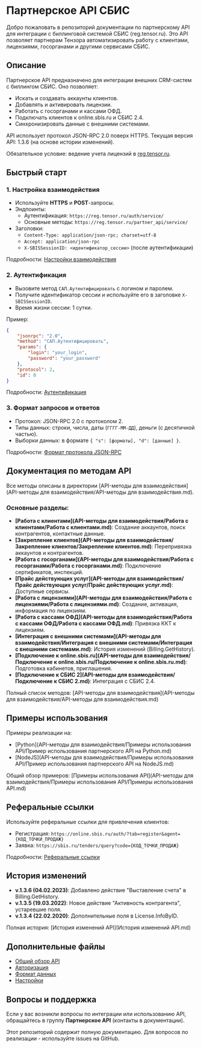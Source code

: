 # Партнерское API СБИС

Добро пожаловать в репозиторий документации по партнерскому API для интеграции с биллинговой системой СБИС (reg.tensor.ru). Это API позволяет партнерам Тензора автоматизировать работу с клиентами, лицензиями, госорганами и другими сервисами СБИС.

## Описание

Партнерское API предназначено для интеграции внешних CRM-систем с биллингом СБИС. Оно позволяет:
- Искать и создавать аккаунты клиентов.
- Добавлять и активировать лицензии.
- Работать с госорганами и кассами ОФД.
- Подключать клиентов к online.sbis.ru и СБИС 2.4.
- Синхронизировать данные с внешними системами.

API использует протокол JSON-RPC 2.0 поверх HTTPS. Текущая версия API: 1.3.6 (на основе истории изменений).

Обязательное условие: ведение учета лицензий в [reg.tensor.ru](https://reg.tensor.ru).

## Быстрый старт

### 1. Настройка взаимодействия
- Используйте **HTTPS** и **POST**-запросы.
- Эндпоинты:
  - Аутентификация: `https://reg.tensor.ru/auth/service/`
  - Основные методы: `https://reg.tensor.ru/partner_api/service/`
- Заголовки:
  - `Content-Type: application/json-rpc; charset=utf-8`
  - `Accept: application/json-rpc`
  - `X-SBISSessionID: <идентификатор_сессии>` (после аутентификации)

Подробности: [Настройки взаимодействия](partner-api-settings.md)

### 2. Аутентификация
- Вызовите метод `САП.Аутентифицировать` с логином и паролем.
- Получите идентификатор сессии и используйте его в заголовке `X-SBISSessionID`.
- Время жизни сессии: 1 сутки.

Пример:
```json
{
    "jsonrpc": "2.0",
    "method": "САП.Аутентифицировать",
    "params": {
        "login": "your_login",
        "password": "your_password"
    },
    "protocol": 2,
    "id": 0
}
```

Подробности: [Аутентификация](partner-api-authorization.md)

### 3. Формат запросов и ответов
- Протокол: JSON-RPC 2.0 с протоколом 2.
- Типы данных: строки, числа, даты (`ГГГГ-ММ-ДД`), деньги (с десятичной частью).
- Выборки данных: в формате `{ "s": [форматы], "d": [данные] }`.

Подробности: [Формат протокола JSON-RPC](partner-api-data.md)

## Документация по методам API

Все методы описаны в директории [API-методы для взаимодействия](API-методы для взаимодействия/API-методы для взаимодействия.md).

### Основные разделы:
- **[Работа с клиентами](API-методы для взаимодействия/Работа с клиентами/Работа с клиентами.md)**: Создание аккаунтов, поиск контрагентов, контактные данные.
- **[Закрепление клиентов](API-методы для взаимодействия/Закрепление клиентов/Закрепление клиентов.md)**: Перепривязка аккаунтов и контрагентов.
- **[Работа с госорганами](API-методы для взаимодействия/Работа с госорганами/Работа с госорганами.md)**: Подключение сертификатов, инспекций.
- **[Прайс действующих услуг](API-методы для взаимодействия/Прайс действующих услуг/Прайс действующих услуг.md)**: Доступные сервисы.
- **[Работа с лицензиями](API-методы для взаимодействия/Работа с лицензиями/Работа с лицензиями.md)**: Создание, активация, информация по лицензиям.
- **[Работа с кассами ОФД](API-методы для взаимодействия/Работа с кассами ОФД/Работа с кассами ОФД.md)**: Привязка ККТ к лицензиям.
- **[Интеграция с внешними системами](API-методы для взаимодействия/Интеграция с внешними системами/Интеграция с внешними системами.md)**: История изменений (Billing.GetHistory).
- **[Подключение к online.sbis.ru](API-методы для взаимодействия/Подключение к online.sbis.ru/Подключение к online.sbis.ru.md)**: Подготовка кабинетов, приглашения.
- **[Подключение к СБИС 2](API-методы для взаимодействия/Подключение к СБИС 2.md)**: Интеграция с СБИС 2.4.

Полный список методов: [API-методы для взаимодействия](API-методы для взаимодействия/API-методы для взаимодействия.md)

## Примеры использования

Примеры реализации на:
- [Python](API-методы для взаимодействия/Примеры использования API/Пример использования партнерского API на Python.md)
- [NodeJS](API-методы для взаимодействия/Примеры использования API/Пример использования партнерского API на NodeJS.md)

Общий обзор примеров: [Примеры использования API](API-методы для взаимодействия/Примеры использования API/Примеры использования API.md)

## Реферальные ссылки

Используйте реферальные ссылки для привлечения клиентов:
- Регистрация: `https://online.sbis.ru/auth/?tab=register&agent={КОД_ТОЧКИ_ПРОДАЖ}`
- Заявка: `https://sbis.ru/tenders/query?code={КОД_ТОЧКИ_ПРОДАЖ}`

Подробности: [Реферальные ссылки](реферальные-ссылки.md)

## История изменений

- **v.1.3.6 (04.02.2023)**: Добавлено действие "Выставление счета" в Billing.GetHistory.
- **v.1.3.5 (19.03.2022)**: Новое действие "Активность контрагента", устаревшие поля.
- **v.1.3.4 (22.02.2020)**: Дополнительные поля в License.InfoByID.

Полная история: [История изменений API](История изменений API.md)

## Дополнительные файлы
- [Общий обзор API](partner-api.md)
- [Авторизация](partner-api-authorization.md)
- [Формат данных](partner-api-data.md)
- [Настройки](partner-api-settings.md)

## Вопросы и поддержка

Если у вас возникли вопросы по интеграции или использованию API, обращайтесь в группу **Партнерское API** (контакты в документации).

Этот репозиторий содержит полную документацию. Для вопросов по реализации - используйте issues на GitHub.